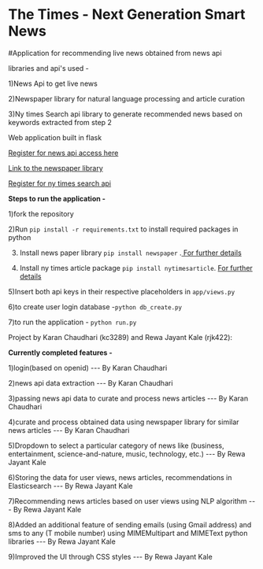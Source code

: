 # The Times - Next Generation Smart News

#Application for recommending live news obtained from news api 

libraries and api's used -

1)News Api to get live news

2)Newspaper library for natural language processing and article curation 

3)Ny times Search api library to generate recommended news based on keywords extracted from step 2

Web application built in flask 

[Register for news api access here](https://newsapi.org/register "News Api")

[Link to the newspaper library](https://github.com/codelucas/newspaper "Newspaper library")

[Register for ny times search api](http://developer.nytimes.com "Ny times search api")


**Steps to run the application -**

1)fork the repository 

2)Run `pip install -r requirements.txt` to install required packages in python

3) Install news paper library `pip install newspaper` .[ For further details](https://pypi.python.org/pypi/newspaper "newspaper library") 

4) Install ny times article package `pip install nytimesarticle`. [ For further details](https://pypi.python.org/pypi/nytimesarticle/0.1.0 "ny times article package")

5)Insert both api keys in their respective placeholders in `app/views.py`
 
6)to create user  login database  -`python db_create.py` 

7)to run the application - `python run.py`

Project by Karan Chaudhari (kc3289) and Rewa Jayant Kale (rjk422):

**Currently completed features -**

1)login(based on openid)  --- By Karan Chaudhari

2)news api data extraction  --- By Karan Chaudhari

3)passing news api data to curate and process news articles  --- By Karan Chaudhari

4)curate and process obtained data using newspaper library for similar news articles --- By Karan Chaudhari

5)Dropdown to select a particular category of news like (business, entertainment, science-and-nature, music, technology, etc.) --- By Rewa Jayant Kale

6)Storing the data for user views, news articles, recommendations in Elasticsearch  --- By Rewa Jayant Kale

7)Recommending news articles based on user views using NLP algorithm --- By Rewa Jayant Kale

8)Added an additional feature of sending emails (using Gmail address) and sms to any (T mobile number) using MIMEMultipart and MIMEText python libraries  --- By Rewa Jayant Kale

9)Improved the UI through CSS styles --- By Rewa Jayant Kale

